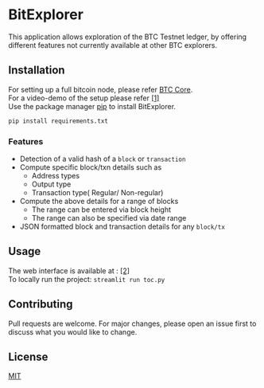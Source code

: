 # BitExplorer
This application allows exploration of the BTC Testnet ledger, by offering different features not currently available at other BTC explorers.


## Installation
For setting up a full bitcoin node, please refer [BTC Core](https://bit.ly/3hg2TMy).  
For a video-demo of the setup please refer [[1]](adasd.com)  
Use the package manager [pip](https://pip.pypa.io/en/stable/) to install BitExplorer.

```bash
pip install requirements.txt
```
### Features

- Detection of a valid hash of a ```block``` or ```transaction```
- Compute specific block/txn details such as
  * Address types
  * Output type
  * Transaction type( Regular/ Non-regular)
- Compute the above details for a range of blocks
  * The range can be entered via block height
  * The range can also be specified via date range
- JSON formatted block and transaction details for any ```block/tx```

## Usage
The web interface is available at : [[2]](http://206.189.131.95:8501/)  
To locally run the project: ```streamlit run toc.py```

## Contributing
Pull requests are welcome. For major changes, please open an issue first to discuss what you would like to change.

## License
[MIT](https://choosealicense.com/licenses/mit/)
